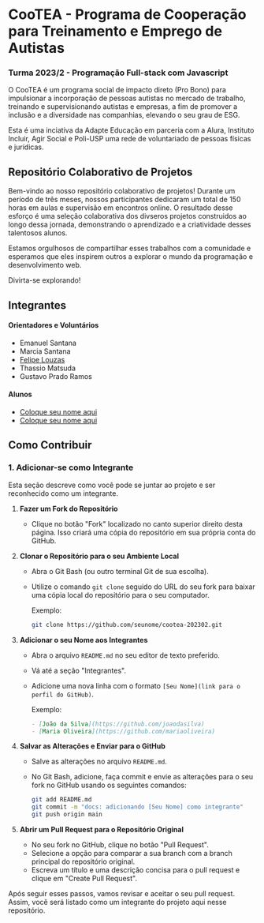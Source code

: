 # CooTEA - Programa de Cooperação para Treinamento e Emprego de Autistas
### Turma 2023/2 - Programação Full-stack com Javascript 

O CooTEA é um programa social de impacto direto (Pro Bono) para impulsionar a incorporação de pessoas autistas no mercado de trabalho, treinando e supervisionando autistas e empresas, a fim de promover a inclusão e a diversidade nas companhias, elevando o seu grau de ESG.

Esta é uma inciativa da Adapte Educação em parceria com a Alura, Instituto Incluir, Agir Social e Poli-USP uma rede de voluntariado de pessoas físicas e jurídicas.



## Repositório Colaborativo de Projetos

Bem-vindo ao nosso repositório colaborativo de projetos! Durante um período de três meses, nossos participantes dedicaram um total de 150 horas em aulas e supervisão em encontros online. O resultado desse esforço é uma seleção colaborativa dos divseros projetos construidos ao longo dessa jornada, demonstrando o aprendizado e a criatividade desses talentosos alunos.

Estamos orgulhosos de compartilhar esses trabalhos com a comunidade e esperamos que eles inspirem outros a explorar o mundo da programação e desenvolvimento web.

Divirta-se explorando!



## Integrantes

#### Orientadores e Voluntários
- Emanuel Santana
- Marcia Santana
- [Felipe Louzas](https://github.com/felipe-louzas)
- Thassio Matsuda
- Gustavo Prado Ramos

#### Alunos
 - [Coloque seu nome aqui](https://github.com/seu-usuario)
 - [Coloque seu nome aqui](https://github.com/seu-usuario)



## Como Contribuir

### 1. Adicionar-se como Integrante

Esta seção descreve como você pode se juntar ao projeto e ser reconhecido como um integrante.

1. **Fazer um Fork do Repositório**

    - Clique no botão "Fork" localizado no canto superior direito desta página. Isso criará uma cópia do repositório em sua própria conta do GitHub.

2. **Clonar o Repositório para o seu Ambiente Local**

    - Abra o Git Bash (ou outro terminal Git de sua escolha).
    - Utilize o comando `git clone` seguido do URL do seu fork para baixar uma cópia local do repositório para o seu computador.

       Exemplo:
       ```bash
       git clone https://github.com/seunome/cootea-202302.git
       ```

3. **Adicionar o seu Nome aos Integrantes**

    - Abra o arquivo `README.md` no seu editor de texto preferido.
    - Vá até a seção "Integrantes".
    - Adicione uma nova linha com o formato `[Seu Nome](link para o perfil do GitHub)`.

       Exemplo:
       ```markdown
       - [João da Silva](https://github.com/joaodasilva)
       - [Maria Oliveira](https://github.com/mariaoliveira)
       ```

4. **Salvar as Alterações e Enviar para o GitHub**

    - Salve as alterações no arquivo `README.md`.
    - No Git Bash, adicione, faça commit e envie as alterações para o seu fork no GitHub usando os seguintes comandos:

       ```bash
       git add README.md
       git commit -m "docs: adicionando [Seu Nome] como integrante"
       git push origin main
       ```

5. **Abrir um Pull Request para o Repositório Original**

    - No seu fork no GitHub, clique no botão "Pull Request".
    - Selecione a opção para comparar a sua branch com a branch principal do repositório original.
    - Escreva um título e uma descrição concisa para o pull request e clique em "Create Pull Request".

Após seguir esses passos, vamos revisar e aceitar o seu pull request. Assim, você será listado como um integrante do projeto aqui nesse repositório.
